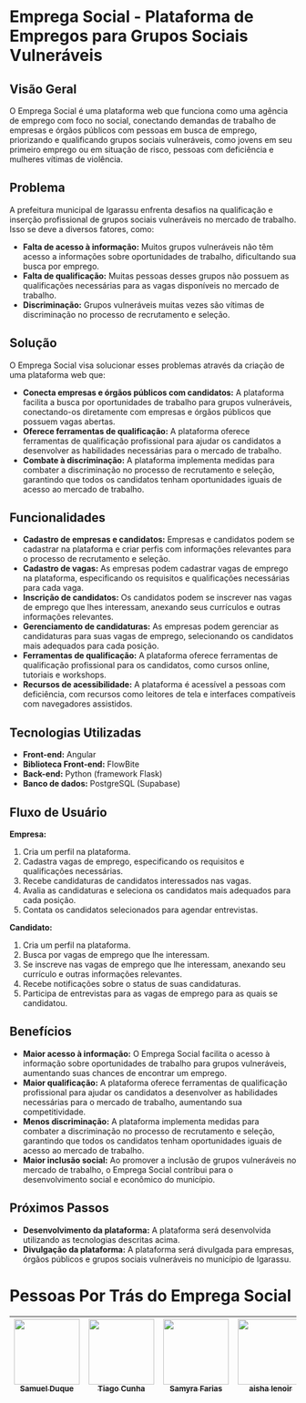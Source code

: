# Emprega Social - Plataforma de Empregos para Grupos Sociais Vulneráveis

## Visão Geral

O Emprega Social é uma plataforma web que funciona como uma agência de emprego com foco no social, conectando demandas de trabalho de empresas e órgãos públicos com pessoas em busca de emprego, priorizando e qualificando grupos sociais vulneráveis, como jovens em seu primeiro emprego ou em situação de risco, pessoas com deficiência e mulheres vítimas de violência.

## Problema

A prefeitura municipal de Igarassu enfrenta desafios na qualificação e inserção profissional de grupos sociais vulneráveis no mercado de trabalho. Isso se deve a diversos fatores, como:

* **Falta de acesso à informação:** Muitos grupos vulneráveis não têm acesso a informações sobre oportunidades de trabalho, dificultando sua busca por emprego.
* **Falta de qualificação:** Muitas pessoas desses grupos não possuem as qualificações necessárias para as vagas disponíveis no mercado de trabalho.
* **Discriminação:** Grupos vulneráveis ​​muitas vezes são vítimas de discriminação no processo de recrutamento e seleção.

## Solução

O Emprega Social visa solucionar esses problemas através da criação de uma plataforma web que:

* **Conecta empresas e órgãos públicos com candidatos:** A plataforma facilita a busca por oportunidades de trabalho para grupos vulneráveis, conectando-os diretamente com empresas e órgãos públicos que possuem vagas abertas.
* **Oferece ferramentas de qualificação:** A plataforma oferece ferramentas de qualificação profissional para ajudar os candidatos a desenvolver as habilidades necessárias para o mercado de trabalho.
* **Combate à discriminação:** A plataforma implementa medidas para combater a discriminação no processo de recrutamento e seleção, garantindo que todos os candidatos tenham oportunidades iguais de acesso ao mercado de trabalho.

## Funcionalidades

* **Cadastro de empresas e candidatos:** Empresas e candidatos podem se cadastrar na plataforma e criar perfis com informações relevantes para o processo de recrutamento e seleção.
* **Cadastro de vagas:** As empresas podem cadastrar vagas de emprego na plataforma, especificando os requisitos e qualificações necessárias para cada vaga.
* **Inscrição de candidatos:** Os candidatos podem se inscrever nas vagas de emprego que lhes interessam, anexando seus currículos e outras informações relevantes.
* **Gerenciamento de candidaturas:** As empresas podem gerenciar as candidaturas para suas vagas de emprego, selecionando os candidatos mais adequados para cada posição.
* **Ferramentas de qualificação:** A plataforma oferece ferramentas de qualificação profissional para os candidatos, como cursos online, tutoriais e workshops.
* **Recursos de acessibilidade:** A plataforma é acessível a pessoas com deficiência, com recursos como leitores de tela e interfaces compatíveis com navegadores assistidos.

## Tecnologias Utilizadas

* **Front-end:** Angular
* **Biblioteca Front-end:** FlowBite
* **Back-end:** Python (framework Flask)
* **Banco de dados:** PostgreSQL (Supabase)

## Fluxo de Usuário

**Empresa:**

1. Cria um perfil na plataforma.
2. Cadastra vagas de emprego, especificando os requisitos e qualificações necessárias.
3. Recebe candidaturas de candidatos interessados ​​nas vagas.
4. Avalia as candidaturas e seleciona os candidatos mais adequados para cada posição.
5. Contata os candidatos selecionados para agendar entrevistas.

**Candidato:**

1. Cria um perfil na plataforma.
2. Busca por vagas de emprego que lhe interessam.
3. Se inscreve nas vagas de emprego que lhe interessam, anexando seu currículo e outras informações relevantes.
4. Recebe notificações sobre o status de suas candidaturas.
5. Participa de entrevistas para as vagas de emprego para as quais se candidatou.

## Benefícios

* **Maior acesso à informação:** O Emprega Social facilita o acesso à informação sobre oportunidades de trabalho para grupos vulneráveis, aumentando suas chances de encontrar um emprego.
* **Maior qualificação:** A plataforma oferece ferramentas de qualificação profissional para ajudar os candidatos a desenvolver as habilidades necessárias para o mercado de trabalho, aumentando sua competitividade.
* **Menos discriminação:** A plataforma implementa medidas para combater a discriminação no processo de recrutamento e seleção, garantindo que todos os candidatos tenham oportunidades iguais de acesso ao mercado de trabalho.
* **Maior inclusão social:** Ao promover a inclusão de grupos vulneráveis ​​no mercado de trabalho, o Emprega Social contribui para o desenvolvimento social e econômico do município.

## Próximos Passos

* **Desenvolvimento da plataforma:** A plataforma será desenvolvida utilizando as tecnologias descritas acima.
* **Divulgação da plataforma:** A plataforma será divulgada para empresas, órgãos públicos e grupos sociais vulneráveis ​​no município de Igarassu.

# Pessoas Por Trás do Emprega Social

| [<img loading="lazy" src="https://avatars.githubusercontent.com/Samuel-Duque" width=115><br><sub>Samuel Duque</sub>](https://github.com/Samuel-Duque) | [<img loading="lazy" src="https://avatars.githubusercontent.com/Tiago-msC" width=115><br><sub>Tiago Cunha</sub>](https://github.com/Tiago-msC) | [<img loading="lazy" src="https://avatars.githubusercontent.com/samyrafariass" width=115><br><sub>Samyra Farias</sub>](https://github.com/samyrafariass) | [<img loading="lazy" src="https://avatars.githubusercontent.com/aishalenoir" width=115><br><sub>aisha lenoir</sub>](https://github.com/aishalenoir) |  [<img loading="lazy" src="https://avatars.githubusercontent.com/Vitor-Moura48" width=115><br><sub>Vitor Gabriel</sub>](https://github.com/Vitor-Moura48) |
| --- | --- | --- | --- | --- |
